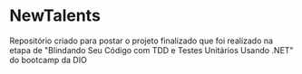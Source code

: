 # NewTalents

Repositório criado para postar o projeto finalizado que foi realizado na etapa de "Blindando Seu Código com TDD e Testes Unitários Usando .NET" do bootcamp da DIO



